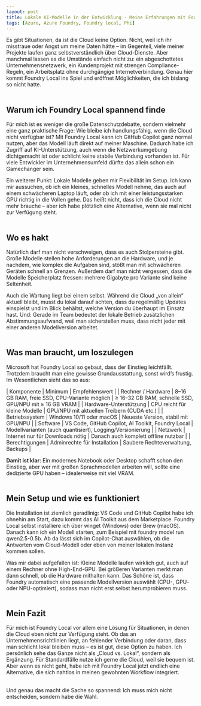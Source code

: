 ```yaml
---
layout: post
title: Lokale KI-Modelle in der Entwicklung - Meine Erfahrungen mit Foundry Local
tags: [Azure, Azure Foundry, Foundry local, Phi]
---
```


Es gibt Situationen, da ist die Cloud keine Option. Nicht, weil ich ihr misstraue oder Angst um meine Daten hätte – im Gegenteil, viele meiner Projekte laufen ganz 
selbstverständlich über Cloud-Dienste. Aber manchmal lassen es die Umstände einfach nicht zu: ein abgeschottetes Unternehmensnetzwerk, ein Kundenprojekt mit strengen 
Compliance-Regeln, ein Arbeitsplatz ohne durchgängige Internetverbindung. Genau hier kommt Foundry Local ins Spiel und eröffnet Möglichkeiten, die ich bislang so nicht hatte.<br><br>

## Warum ich Foundry Local spannend finde

Für mich ist es weniger die große Datenschutzdebatte, sondern vielmehr eine ganz praktische Frage: Wie bleibe ich handlungsfähig, wenn die Cloud nicht verfügbar ist?
Mit Foundry Local kann ich GitHub Copilot ganz normal nutzen, aber das Modell läuft direkt auf meiner Maschine. Dadurch habe ich Zugriff auf KI-Unterstützung, auch 
wenn die Netzwerkumgebung dichtgemacht ist oder schlicht keine stabile Verbindung vorhanden ist. Für viele Entwickler im Unternehmensumfeld dürfte das allein schon 
ein Gamechanger sein.<br>

Ein weiterer Punkt: Lokale Modelle geben mir Flexibilität im Setup. Ich kann mir aussuchen, ob ich ein kleines, schnelles Modell nehme, das auch auf einem schwächeren 
Laptop läuft, oder ob ich mit einer leistungsstarken GPU richtig in die Vollen gehe. Das heißt nicht, dass ich die Cloud nicht mehr brauche – aber ich habe plötzlich 
eine Alternative, wenn sie mal nicht zur Verfügung steht.<br><br>

## Wo es hakt

Natürlich darf man nicht verschweigen, dass es auch Stolpersteine gibt. Große Modelle stellen hohe Anforderungen an die Hardware, und je nachdem, wie komplex die Aufgaben 
sind, stößt man mit schwächeren Geräten schnell an Grenzen. Außerdem darf man nicht vergessen, dass die Modelle Speicherplatz fressen: mehrere Gigabyte pro Variante sind 
keine Seltenheit.<br>

Auch die Wartung liegt bei einem selbst. Während die Cloud „von allein“ aktuell bleibt, musst du lokal darauf achten, dass du regelmäßig Updates einspielst und im Blick 
behältst, welche Version du überhaupt im Einsatz hast. Und: Gerade im Team bedeutet der lokale Betrieb zusätzlichen Abstimmungsaufwand, weil man sicherstellen muss, dass 
nicht jeder mit einer anderen Modellversion arbeitet.<br><br>

## Was man braucht, um loszulegen

Microsoft hat Foundry Local so gebaut, dass der Einstieg leichtfällt. Trotzdem braucht man eine gewisse Grundausstattung, sonst wird’s frustig. Im Wesentlichen sieht das so aus:

| Komponente |	Minimum |	Empfehlenswert |
| Rechner / Hardware |	8–16 GB RAM, freie SSD, CPU-Variante möglich |	≥ 16–32 GB RAM, schnelle SSD, GPU/NPU mit ≥ 16 GB VRAM |
| Hardware-Unterstützung |	CPU reicht für kleine Modelle |	GPU/NPU mit aktuellen Treibern (CUDA etc.) |
| Betriebssystem |	Windows 10/11 oder macOS |	Neueste Version, stabil mit GPU/NPU |
| Software |	VS Code, GitHub Copilot, AI Toolkit, Foundry Local |	Modellvarianten (auch quantisiert), Logging/Versionierung |
| Netzwerk |	Internet nur für Downloads nötig |	Danach auch komplett offline nutzbar |
| Berechtigungen |	Adminrechte für Installation |	Saubere Rechteverwaltung, Backups |<br>

**Damit ist klar**: Ein modernes Notebook oder Desktop schafft schon den Einstieg, aber wer mit großen Sprachmodellen arbeiten will, sollte eine dedizierte GPU haben – idealerweise mit viel VRAM.<br><br>

## Mein Setup und wie es funktioniert

Die Installation ist ziemlich geradlinig: VS Code und GitHub Copilot habe ich ohnehin am Start, dazu kommt das AI Toolkit aus dem Marketplace. Foundry Local selbst 
installiere ich über winget (Windows) oder Brew (macOS). Danach kann ich ein Modell starten, zum Beispiel mit foundry model run qwen2.5-0.5b. Ab da lässt sich im Copilot-Chat 
auswählen, ob die Antworten vom Cloud-Modell oder eben von meiner lokalen Instanz kommen sollen.<br>

Was mir dabei aufgefallen ist: Kleine Modelle laufen wirklich gut, auch auf einem Rechner ohne High-End-GPU. Bei größeren Varianten merkt man dann schnell, ob die Hardware 
mithalten kann. Das Schöne ist, dass Foundry automatisch eine passende Modellversion auswählt (CPU-, GPU- oder NPU-optimiert), sodass man nicht erst selbst herumprobieren muss.<br><br>

## Mein Fazit

Für mich ist Foundry Local vor allem eine Lösung für Situationen, in denen die Cloud eben nicht zur Verfügung steht. Ob das an Unternehmensrichtlinien liegt, an fehlender Verbindung 
oder daran, dass man schlicht lokal bleiben muss – es ist gut, diese Option zu haben. Ich persönlich sehe das Ganze nicht als „Cloud vs. Lokal“, sondern als Ergänzung. Für 
Standardfälle nutze ich gerne die Cloud, weil sie bequem ist. Aber wenn es nicht geht, habe ich mit Foundry Local jetzt endlich eine Alternative, die sich nahtlos in meinen gewohnten 
Workflow integriert.<br><br>

Und genau das macht die Sache so spannend: Ich muss mich nicht entscheiden, sondern habe die Wahl.<br><br>
